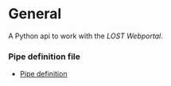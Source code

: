 # General
A Python api to work with the *LOST Webportal*.

### Pipe definition file
* [Pipe definition](pipe_definition.md)
